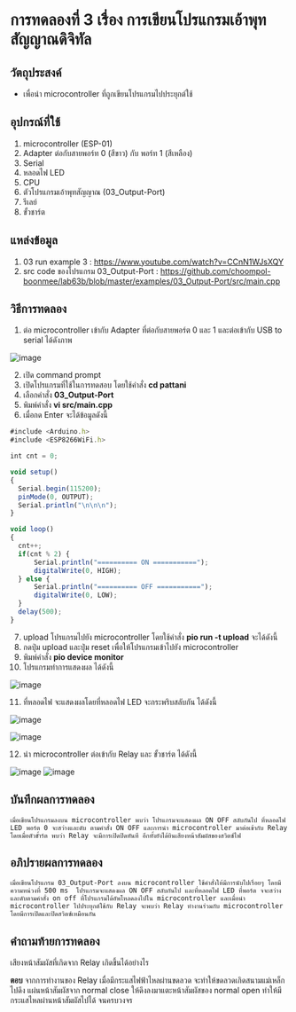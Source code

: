 # การทดลองที่ 3 เรื่อง การเขียนโปรแกรมเอ้าพุทสัญญาณดิจิทัล
## วัตถุประสงค์
  - เพื่อนำ microcontroller ที่ถูกเขียนโปรแกรมไปประยุกต์ใช้

## อุปกรณ์ที่ใช้
1. microcontroller (ESP-01)
2. Adapter ต่อกับสายพอร์ท 0 (สีขาว) กับ พอร์ท 1 (สีเหลือง)
3. Serial
4. หลอดไฟ LED
5. CPU
6. ตัวโปรแกรมเอ้าพุทสัญญาณ (03_Output-Port)
7. รีเลย์
8. ขั้วชาร์ต

## แหล่งข้อมูล
1. 03 run example 3 : https://www.youtube.com/watch?v=CCnN1WJsXQY
2. src code ของโปรแกรม 03_Output-Port : https://github.com/choompol-boonmee/lab63b/blob/master/examples/03_Output-Port/src/main.cpp

## วิธีการทดลอง
 1. ต่อ microcontroller เข้ากับ Adapter ที่ต่อกับสายพอร์ต 0 และ 1 และต่อเข้ากับ USB to serial ได้ดังภาพ
 
 ![image](https://user-images.githubusercontent.com/80879780/112164457-7a157200-8c20-11eb-893e-6fad2ee20bc7.png)
 
  2. เปิด command prompt
  3. เปิดโปรแกรมที่ใช้ในการทดสอบ โดยใช้คำสั่ง **cd pattani** 
  4. เลือกคำสั่ง **03_Output-Port**
  5. พิมพ์คำสั่ง **vi src/main.cpp** 
  6. เมื่อกด Enter จะได้ข้อมูลดังนี้
  ```javascript
#include <Arduino.h>
#include <ESP8266WiFi.h>

int cnt = 0;

void setup()
{
	Serial.begin(115200);
	pinMode(0, OUTPUT);
	Serial.println("\n\n\n");
}

void loop()
{
	cnt++;
	if(cnt % 2) {
		Serial.println("========== ON ===========");
		digitalWrite(0, HIGH);
	} else {
		Serial.println("========== OFF ===========");
		digitalWrite(0, LOW);
	}
	delay(500);
}
```   
   7. upload โปรแกรมไปยัง microcontroller โดยใช้คำสั่ง **pio run -t upload** จะได้ดังนี้
   8. กดปุ่ม upload และปุ่ม reset เพื่อให้โปรแกรมเข้าไปยัง microcontroller
   9. พิมพ์คำสั่ง **pio device monitor**
   10. โปรแกรมทำการแสดงผล ได้ดังนี้
   
   ![image](https://user-images.githubusercontent.com/80879772/111914840-4f071300-8aa6-11eb-9d5b-8e20b52936ef.png)
   
   11. ที่หลอดไฟ จะแสดงผลโดยที่หลอดไฟ LED จะกระพริบสลับกัน ได้ดังนี้
   
   ![image](https://user-images.githubusercontent.com/80879772/111914895-7f4eb180-8aa6-11eb-9819-1f6e211e950a.png)   
   
   ![image](https://user-images.githubusercontent.com/80879772/111914938-a9a06f00-8aa6-11eb-9e0c-ba3749274b68.png)
   
   12. นำ microcontroller ต่อเข้ากับ Relay และ ขั้วชาร์ต ได้ดังนี้

![image](https://user-images.githubusercontent.com/80879772/111915849-d22a6800-8aaa-11eb-9206-7f200b7b2eea.png) ![image](https://user-images.githubusercontent.com/80879772/111915865-dc4c6680-8aaa-11eb-8ff4-62b45dbbad9d.png)

## บันทึกผลการทดลอง
    เมื่อเขียนโปรแกรมลงบน microcontroller พบว่า โปรแกรมจะแสดงผล ON OFF สลับกันไป ที่หลอดไฟ LED พอร์ต 0 จะสว่างและดับ ตามคำสั่ง ON OFF และการนำ microcontroller มาต่อเข้ากับ Relay โดยเมื่อตัวขั้าร์ต พบว่า Relay จะมีการเปิดปิดทันที อีกทั้งยังได้ยินเสียงหน้าสัมผัสของสวิตซ์ไฟ
  
## อภิปรายผลการทดลอง
    เมื่อเขียนโปรแกรม 03_Output-Port ลงบน microcontroller ใช้คำสั่งให้มีการนับไปเรื่อยๆ โดยมีความหน่วงที่ 500 ms  โปรแกรมจะแสดงผล ON OFF สลับกันไป และที่หลอดไฟ LED ที่พอร์ต จจะสว่างและดับตามคำสั่ง on off ที่โปรแกรมได้อัพโหลดลงไปใน microcontroller และเมื่อนำ microcontroller ไปประยุกต์ใช้กับ Relay จะพบว่า Relay ทำงานร่วมกับ microcontroller โดยมีการเปิดและปิดสวิตซ์เหมือนกัน
  
## คำถามท้ายการทดลอง
  เสียงหน้าสัมผัสที่เกิดจาก Relay เกิดขึ้นได้อย่างไร
  
 __ตอบ__  จากการทำงานของ Relay เมื่อมีกระแสไฟฟ้าไหลผ่านขดลวด จะทำให้ขดลวดเกิดสนามแม่เหล็กไปดึง แผ่นหน้าสัมผัสจาก normal close ให้ดึงลงมาแตะหน้าสัมผัสของ normal open ทำให้มีกระแสไหลผ่านหน้าสัมผัสไปได้ จนครบวงจร
